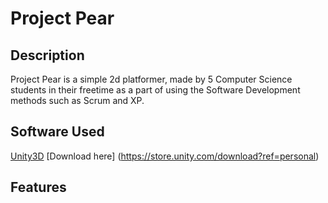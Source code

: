 # Project Pear
## Description
Project Pear is a simple 2d platformer, made by 5 Computer Science students in their freetime as a part of using the Software Development methods such as Scrum and XP.

## Software Used
[Unity3D](http://unity3d.com) [Download here] (https://store.unity.com/download?ref=personal)
## Features
